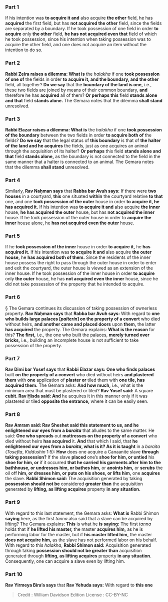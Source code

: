 
### Part 1
If his intention was <b>to acquire it and</b> also acquire <b>the other</b> field, he has <b>acquired</b> the first field, but has <b>not acquired the other</b> field, since the fields are separated by a boundary. If he took possession of one field in order <b>to acquire</b> only <b>the other</b> field, <b>he has not acquired even that</b> field of which he took possession, since his intention when taking possession was to acquire the other field, and one does not acquire an item without the intention to do so.

### Part 2
<b>Rabbi Zeira raises a dilemma: What is</b> the <i>halakha</i> if one <b>took possession of one of</b> the fields in order <b>to acquire it, and the boundary, and the other</b> field, all together? <b>Do we say</b> that the <b>boundary of the land is one,</b> i.e., these two fields are joined by means of their common boundary, <b>and</b> therefore he has <b>acquired</b> all of them? <b>Or perhaps this</b> field <b>stands alone and that</b> field <b>stands alone.</b> The Gemara notes that the dilemma <b>shall stand</b> unresolved.

### Part 3
<b>Rabbi Elazar raises a dilemma: What is</b> the <i>halakha</i> if one <b>took possession of the boundary</b> between the two fields in order <b>to acquire both of</b> the fields? <b>Do we say</b> that the legal status of <b>this boundary</b> is that of <b>the halter of the land and he acquires</b> the fields, just as one acquires an animal through the acquisition of its halter? <b>Or perhaps</b> this field <b>stands alone and that</b> field <b>stands alone,</b> as the boundary is not connected to the field in the same manner that a halter is connected to an animal. The Gemara notes that the dilemma <b>shall stand</b> unresolved.

### Part 4
Similarly, <b>Rav Naḥman says</b> that <b>Rabba bar Avuh says:</b> If there were <b>two houses</b> in a courtyard, <b>this</b> one situated <b>within</b> the courtyard relative <b>to that</b> one, and one <b>took possession of the outer</b> house in order <b>to acquire it, he has acquired it.</b> If his intention was <b>to acquire it and</b> also acquire <b>the inner</b> house, <b>he has acquired the outer</b> house, but has <b>not acquired the inner</b> house. If he took possession of the outer house in order to <b>acquire the inner</b> house alone, he <b>has not acquired even the outer</b> house.

### Part 5
If he <b>took possession of the inner</b> house in order <b>to acquire it,</b> he <b>has acquired it.</b> If his intention was <b>to acquire it and</b> also acquire <b>the outer house,</b> he <b>has acquired both of them.</b> Since the residents of the inner house possess the right to pass through the outer house in order to enter and exit the courtyard, the outer house is viewed as an extension of the inner house. If he took possession of the inner house in order <b>to acquire</b> only <b>the outer</b> house, he has <b>not acquired even the inner</b> house, since he did not take possession of the property that he intended to acquire.

### Part 6
§ The Gemara continues its discussion of taking possession of ownerless property. <b>Rav Naḥman says</b> that <b>Rabba bar Avuh says:</b> With regard to <b>one who builds large palaces [<i>palterin</i>] on the property of a convert</b> who died without heirs, <b>and another came and placed doors</b> upon <b>them,</b> the latter <b>has acquired</b> the property. The Gemara explains: <b>What is the reason</b> for this? <b>The first,</b> i.e., the one who built the palaces, <b>merely turned over bricks,</b> i.e., building an incomplete house is not sufficient to take possession of the property.

### Part 7
<b>Rav Dimi bar Yosef says</b> that <b>Rabbi Elazar says: One who finds palaces</b> built <b>on the property of a convert</b> who died without heirs <b>and plastered them</b> with <b>one</b> application of <b>plaster or</b> tiled them with <b>one tile, has acquired them.</b> The Gemara asks: <b>And how much,</b> i.e., what is the minimum area that must be plastered or tiled? <b>Rav Yosef said:</b> A square <b>cubit. Rav Ḥisda said: And</b> he acquires it in this manner only if it was plastered or tiled <b>opposite the entrance,</b> where it can be easily seen.

### Part 8
<b>Rav Amram said: Rav Sheshet said this statement to us, and he enlightened our eyes from a <i>baraita</i></b> that alludes to the same matter. He said: <b>One who spreads</b> out <b>mattresses on the property of a convert</b> who died without heirs <b>has acquired</b> it. <b>And</b> that which I said, that <b>he enlightened our eyes from a <i>baraita</i>, what is it? As it is taught</b> in a <i>baraita</i> (<i>Tosefta</i>, <i>Kiddushin</i> 1:5): <b>How</b> does one acquire a Canaanite slave <b>through taking possession?</b> If the slave <b>placed</b> one’s <b>shoe for him, or untied</b> his <b>shoe for him, or</b> if it occurred <b>that he carried his garments after him to the bathhouse, or undresses him, or bathes him,</b> or <b>anoints him,</b> or <b>scrubs</b> the oil off <b>him, or dresses him, or puts on his shoes, or lifts him,</b> one <b>acquires</b> the slave. <b>Rabbi Shimon said:</b> The acquisition generated by taking <b>possession should not be</b> considered <b>greater than</b> the acquisition generated by <b>lifting, as lifting acquires</b> property <b>in any situation.</b>

### Part 9
With regard to this last statement, the Gemara asks: <b>What is</b> Rabbi Shimon <b>saying</b> here, as the first <i>tanna</i> also said that a slave can be acquired by lifting? The Gemara explains: <b>This</b> is what he <b>is saying:</b> The first <i>tanna</i> holds that if <b>he lifted his master,</b> the master <b>acquires him,</b> as he is performing labor for the master, but if <b>his master lifted him,</b> the master <b>does not acquire him,</b> as the slave has not performed labor on his behalf. With regard to this <i>halakha</i>, <b>Rabbi Shimon said:</b> Acquisition generated through taking <b>possession should not be greater than</b> acquisition generated through <b>lifting, as lifting acquires</b> property <b>in any situation.</b> Consequently, one can acquire a slave even by lifting him.

### Part 10
<b>Rav Yirmeya Bira’a says</b> that <b>Rav Yehuda says:</b> With regard to <b>this one</b>

>Credit : William Davidson Edition
>License : CC-BY-NC
